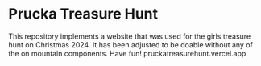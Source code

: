 # Prucka Treasure Hunt
This repository implements a website that was used for the girls treasure hunt on Christmas 2024. It has been adjusted to be doable without any of the on mountain components. Have fun!
pruckatreasurehunt.vercel.app
